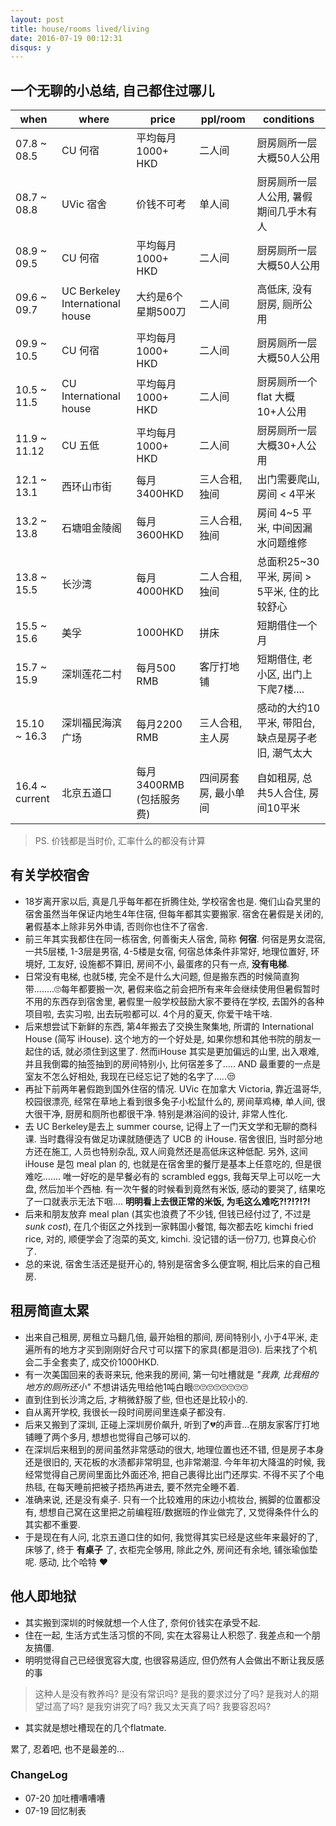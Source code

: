 ```yaml
---
layout: post
title: house/rooms lived/living
date: 2016-07-19 00:12:31
disqus: y
---
```



## 一个无聊的小总结, 自己都住过哪儿


| when | where | price | ppl/room | conditions |
| --------- | ------------- | --------- | ----------------- | -------------- |
| 07.8 ~ 08.5 | CU 何宿 | 平均每月1000+ HKD | 二人间 | 厨房厕所一层大概50人公用 |
| 08.7 ~ 08.8 | UVic 宿舍 | 价钱不可考 | 单人间 | 厨房厕所一层人公用, 暑假期间几乎木有人 |
| 08.9 ~ 09.5 | CU 何宿 | 平均每月1000+ HKD | 二人间 | 厨房厕所一层大概50人公用 |
| 09.6 ~ 09.7 | UC Berkeley International house | 大约是6个星期500刀| 二人间 | 高低床, 没有厨房, 厕所公用 |
| 09.9 ~ 10.5 | CU 何宿 | 平均每月1000+ HKD | 二人间 | 厨房厕所一层大概50人公用 |
| 10.5 ~ 11.5 | CU International house | 平均每月1000+ HKD | 二人间 | 厨房厕所一个 flat 大概10+人公用 |
| 11.9 ~ 11.12 | CU 五低 | 平均每月1000+ HKD | 二人间 | 厨房厕所一层大概30+人公用 |
| 12.1 ~ 13.1 | 西环山市街 | 每月3400HKD | 三人合租, 独间 | 出门需要爬山, 房间 < 4平米 |
| 13.2 ~ 13.8 | 石塘咀金陵阁 | 每月3600HKD | 三人合租, 独间 | 房间 4~5 平米, 中间因漏水问题维修 |
| 13.8 ~ 15.5 | 长沙湾 | 每月4000HKD | 二人合租, 独间| 总面积25~30平米, 房间 > 5平米, 住的比较舒心 |
| 15.5 ~ 15.6 | 美孚 | 1000HKD | 拼床 | 短期借住一个月 |
| 15.7 ~ 15.9 | 深圳莲花二村 | 每月500 RMB | 客厅打地铺 | 短期借住, 老小区, 出门上下爬7楼.... |
| 15.10 ~ 16.3 | 深圳福民海滨广场 | 每月2200 RMB | 三人合租, 主人房 | 感动的大约10平米, 带阳台, 缺点是房子老旧, 潮气太大 |
| 16.4 ~ current | 北京五道口 | 每月3400RMB (包括服务费) | 四间房套房, 最小单间 | 自如租房, 总共5人合住, 房间10平米 |


> PS. 价钱都是当时价, 汇率什么的都没有计算


## 有关学校宿舍
+ 18岁离开家以后, 真是几乎每年都在折腾住处, 学校宿舍也是. 俺们山旮旯里的宿舍虽然当年保证内地生4年住宿, 但每年都其实要搬家. 宿舍在暑假是关闭的, 暑假基本上除非另外申请, 否则你也住不了宿舍.  
+ 前三年其实我都住在同一栋宿舍, 何善衡夫人宿舍, 简称 **何宿**. 何宿是男女混宿, 一共5层楼, 1-3层是男宿, 4-5楼是女宿, 何宿总体条件非常好, 地理位置好, 环境好, 工友好, 设施都不算旧, 房间不小, 最蛋疼的只有一点, **没有电梯**.
+ 日常没有电梯, 也就5楼, 完全不是什么大问题, 但是搬东西的时候简直狗带........🙄每年都要搬一次, 暑假来临之前会把所有来年会继续使用但暑假暂时不用的东西存到宿舍里, 暑假里一般学校鼓励大家不要待在学校, 去国外的各种项目啦, 去实习啦, 出去玩啦都可以. 4个月的夏天, 你爱干啥干啥.
+ 后来想尝试下新鲜的东西, 第4年搬去了交换生聚集地, 所谓的 International House (简写 iHouse). 这个地方的一个好处是, 如果你想和其他书院的朋友一起住的话, 就必须住到这里了. 然而iHouse 其实是更加偏远的山里, 出入艰难, 并且我倒霉的抽签抽到的房间特别小, 比何宿差多了..... AND 最重要的一点是室友不怎么好相处, 我现在已经忘记了她的名字了.....😒
+ 再扯下前两年暑假跑到国外住宿的情况. UVic 在加拿大 Victoria, 靠近温哥华, 校园很漂亮, 经常在草地上看到很多兔子小松鼠什么的, 房间草鸡棒, 单人间, 很大很干净, 厨房和厕所也都很干净. 特别是淋浴间的设计, 非常人性化.
+ 去 UC Berkeley是去上 summer course, 记得上了一门天文学和无聊的商科课. 当时蠢得没有做足功课就随便选了 UCB 的 iHouse. 宿舍很旧, 当时部分地方还在施工, 人员也特别杂乱, 双人间竟然还是高低床这种低配. 另外, 这间 iHouse 是包 meal plan 的, 也就是在宿舍里的餐厅是基本上任意吃的, 但是很难吃.......
唯一好吃的是早餐必有的 scrambled eggs, 我每天早上可以吃一大盘, 然后加半个西柚. 有一次午餐的时候看到竟然有米饭, 感动的要哭了, 结果吃了一口就表示无法下咽.... **明明看上去很正常的米饭, 为毛这么难吃?!?!?!?!**
+ 后来和朋友放弃 meal plan (其实也浪费了不少钱, 但钱已经付过了, 不过是 *sunk cost*), 在几个街区之外找到一家韩国小餐馆, 每次都去吃 kimchi fried rice, 对的, 顺便学会了泡菜的英文, kimchi. 没记错的话一份7刀, 也算良心价了.
+ 总的来说, 宿舍生活还是挺开心的, 特别是宿舍多么便宜啊, 相比后来的自己租房.

## 租房简直太累
+ 出来自己租房, 房租立马翻几倍, 最开始租的那间, 房间特别小, 小于4平米, 走遍所有的地方才买到刚刚好合尺寸可以摆下的家具(都是泪😢). 后来找了个机会二手全套卖了, 成交价1000HKD.
+ 有一次美国回来的表哥来玩, 他来我的房间, 第一句吐槽就是 *"我靠, 比我租的地方的厕所还小"* 不想讲话先甩给他1吨白眼🙄🙄🙄🙄🙄🙄🙄🙄
+ 直到住到长沙湾之后, 才稍微舒服了些, 但也还是比较小的.
+ 自从离开学校, 我很长一段时间房间里连桌子都没有.
+ 后来又搬到了深圳, 正碰上深圳房价飙升, 听到了💔的声音...在朋友家客厅打地铺睡了两个多月, 想想也觉得自己够可以的.
+ 在深圳后来租到的房间虽然非常感动的很大, 地理位置也还不错, 但是房子本身还是很旧的, 天花板的水渍都非常明显, 也非常潮湿. 今年年初大降温的时候, 我经常觉得自己房间里面比外面还冷, 把自己裹得比出门还厚实. 不得不买了个电热毯, 在每天睡前把被子捂热再进去, 要不然完全睡不着.
+ 准确来说, 还是没有桌子. 只有一个比较难用的床边小梳妆台, 搁脚的位置都没有, 想想自己窝在这里把之前编程班/数据班的作业做完了, 又觉得条件什么的其实都不重要.
+ 于是现在有人问, 北京五道口住的如何, 我觉得其实已经是这些年来最好的了, 床够了, 终于 **有桌子** 了, 衣柜完全够用, 除此之外, 房间还有余地, 铺张瑜伽垫呢. 感动, 比个哈特 ♥︎

## 他人即地狱
+ 其实搬到深圳的时候就想一个人住了, 奈何价钱实在承受不起.
+ 住在一起, 生活方式生活习惯的不同, 实在太容易让人积怨了. 我差点和一个朋友搞僵.
+ 明明觉得自己已经很宽容大度, 也很容易适应, 但仍然有人会做出不断让我反感的事

> 这种人是没有教养吗? 是没有常识吗? 是我的要求过分了吗? 是我对人的期望过高了吗? 是我穷讲究了吗? 我又太天真了吗? 我要容忍吗?

+ 其实就是想吐槽现在的几个flatmate.

累了, 忍着吧, 也不是最差的...


### ChangeLog
+ 07-20 加吐槽嘈嘈嘈
+ 07-19 回忆制表
